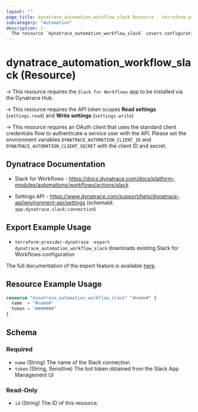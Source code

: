 ```yaml
---
layout: ""
page_title: dynatrace_automation_workflow_slack Resource - terraform-provider-dynatrace"
subcategory: "Automation"
description: |-
  The resource `dynatrace_automation_workflow_slack` covers configuration for Slack for Workflows
---
```


# dynatrace_automation_workflow_slack (Resource)

-> This resource requires the `Slack for Workflows` app to be installed via the Dynatrace Hub.

-> This resource requires the API token scopes **Read settings** (`settings.read`) and **Write settings** (`settings.write`)

-> This resource requires an OAuth client that uses the standard client credentials flow to authenticate a service user with the API. Please set the environment variables `DYNATRACE_AUTOMATION_CLIENT_ID` and `DYNATRACE_AUTOMATION_CLIENT_SECRET` with the client ID and secret. 

## Dynatrace Documentation

- Slack for Workflows - https://docs.dynatrace.com/docs/platform-modules/automations/workflows/actions/slack

- Settings API - https://www.dynatrace.com/support/help/dynatrace-api/environment-api/settings (schemaId: `app:dynatrace.slack:connection`)

## Export Example Usage

- `terraform-provider-dynatrace -export dynatrace_automation_workflow_slack` downloads existing Slack for Workflows configuration

The full documentation of the export feature is available [here](https://registry.terraform.io/providers/dynatrace-oss/dynatrace/latest/docs/guides/export-v2).

## Resource Example Usage

```terraform
resource "dynatrace_automation_workflow_slack" "#name#" {
  name  = "#name#"
  token = "#######"
}
```

<!-- schema generated by tfplugindocs -->
## Schema

### Required

- `name` (String) The name of the Slack connection
- `token` (String, Sensitive) The bot token obtained from the Slack App Management UI

### Read-Only

- `id` (String) The ID of this resource.
 